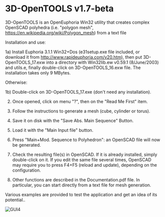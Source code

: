 # 3D-OpenTOOLS v1.7-beta
3D-OpenTOOLS is an OpenEuphoria Win32 utility that creates complex OpenSCAD polyhedra (i.e. "polygon mesh", https://en.wikipedia.org/wiki/Polygon_mesh) from a text file

Installation and use:

1a) Install Euphoria 3.1.1 Win32+Dos (e31setup.exe file included, or download it from http://www.rapideuphoria.com/v20.htm), then put 3D-OpenTOOLS_17.exw into a directory with Win32lib.ew v0.59.1 (8/June/2003) and utils.e, finally double-click on 3D-OpenTOOLS_16.exw file. The installation takes only 9 MBytes.

Otherwise:

1b) Double-click on 3D-OpenTOOLS_17.exe (don't need any installation).

2) Once opened, click on menu "?", then on the "Read Me First" item.

3) Follow the instructions to generate a mesh (cube, cylinder or torus).

4) Save it on disk with the "Save Abs. Main Sequence" Button.

5) Load it with the "Main Input file" button.

6) Press "Main+Mod. Sequence to Polyhedron": an OpenSCAD file will now be generated.

5) Check the resulting file(s) in OpenSCAD. If it is already installed, simply double-click on it. If you edit the same file several times, OpenSCAD may require you to press F4+F5 (reload and update), depending on the configuration.

6) Other functions are described in the Documentation.pdf file. In particular, you can start directly from a text file for mesh generation.

Various examples are provided to test the application and get an idea of its potential..

![GUI4](https://github.com/user-attachments/assets/1988075e-77fb-4674-82d1-127331eb524f)
